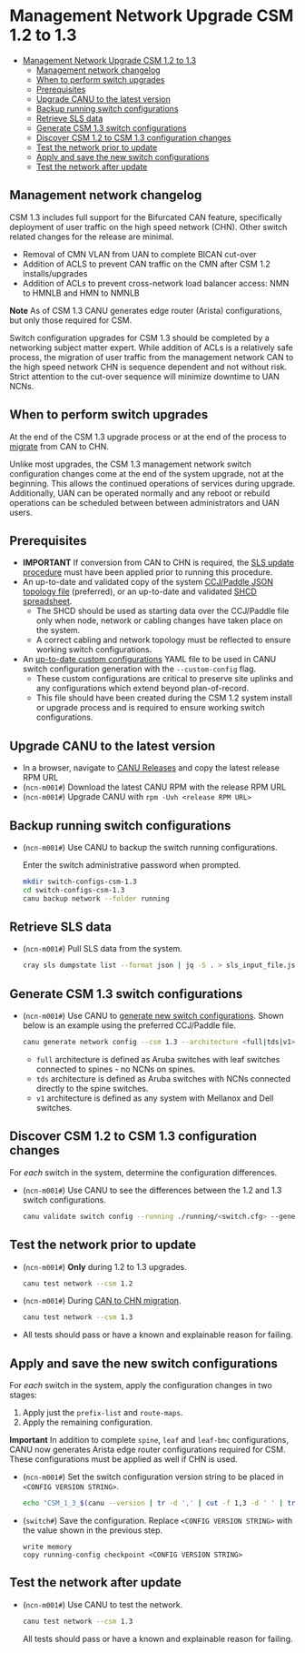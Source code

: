 # Management Network Upgrade CSM 1.2 to 1.3

- [Management Network Upgrade CSM 1.2 to 1.3](#management-network-upgrade-csm-12-to-13)
  - [Management network changelog](#management-network-changelog)
  - [When to perform switch upgrades](#when-to-perform-switch-upgrades)
  - [Prerequisites](#prerequisites)
  - [Upgrade CANU to the latest version](#upgrade-canu-to-the-latest-version)
  - [Backup running switch configurations](#backup-running-switch-configurations)
  - [Retrieve SLS data](#retrieve-sls-data)
  - [Generate CSM 1.3 switch configurations](#generate-csm-13-switch-configurations)
  - [Discover CSM 1.2 to CSM 1.3 configuration changes](#discover-csm-12-to-csm-13-configuration-changes)
  - [Test the network prior to update](#test-the-network-prior-to-update)
  - [Apply and save the new switch configurations](#apply-and-save-the-new-switch-configurations)
  - [Test the network after update](#test-the-network-after-update)

## Management network changelog

CSM 1.3 includes full support for the Bifurcated CAN feature, specifically deployment of user traffic on the high speed network (CHN). Other switch related changes for the release are minimal.

- Removal of CMN VLAN from UAN to complete BICAN cut-over
- Addition of ACLS to prevent CAN traffic on the CMN after CSM 1.2 installs/upgrades
- Addition of ACLs to prevent cross-network load balancer access: NMN to HMNLB and HMN to NMNLB

**Note** As of CSM 1.3 CANU generates edge router (Arista) configurations, but only those required for CSM.

Switch configuration upgrades for CSM 1.3 should be completed by a networking subject matter expert.
While addition of ACLs is a relatively safe process, the migration of user traffic from the management network CAN to the high speed network CHN is sequence dependent and not without risk.
Strict attention to the cut-over sequence will minimize downtime to UAN NCNs.

## When to perform switch upgrades

At the end of the CSM 1.3 upgrade process or at the end of the process to [migrate](chn_enable.md) from CAN to CHN.

Unlike most upgrades, the CSM 1.3 management network switch configuration changes come at the end of the system upgrade, not at the beginning. This allows the continued operations of services during upgrade.
Additionally, UAN can be operated normally and any reboot or rebuild operations can be scheduled between between administrators and UAN users.

## Prerequisites

- **IMPORTANT** If conversion from CAN to CHN is required, the [SLS update procedure](chn_enable.md) must have been applied prior to running this procedure.
- An up-to-date and validated copy of the system [CCJ/Paddle JSON topology file](https://github.com/Cray-HPE/canu/tree/main#validate-paddle) (preferred), or an up-to-date and validated [SHCD spreadsheet](https://github.com/Cray-HPE/canu/tree/main#validate-shcd).
  - The SHCD should be used as starting data over the CCJ/Paddle file only when node, network or cabling changes have taken place on the system.
  - A correct cabling and network topology must be reflected to ensure working switch configurations.
- An [up-to-date custom configurations](https://github.com/Cray-HPE/canu/tree/main#generate-switch-configs-including-custom-configurations) YAML file to be used in CANU switch configuration generation with the `--custom-config` flag.
  - These custom configurations are critical to preserve site uplinks and any configurations which extend beyond plan-of-record.
  - This file should have been created during the CSM 1.2 system install or upgrade process and is required to ensure working switch configurations.

## Upgrade CANU to the latest version

- In a browser, navigate to [CANU Releases](https://github.com/Cray-HPE/canu/releases) and copy the latest release RPM URL
- (`ncn-m001#`) Download the latest CANU RPM with the release RPM URL
- (`ncn-m001#`) Upgrade CANU with `rpm -Uvh <release RPM URL>`

## Backup running switch configurations

- (`ncn-m001#`) Use CANU to backup the switch running configurations.

    Enter the switch administrative password when prompted.

     ```bash
     mkdir switch-configs-csm-1.3
     cd switch-configs-csm-1.3
     canu backup network --folder running
     ```

## Retrieve SLS data

- (`ncn-m001#`) Pull SLS data from the system.

  ```bash
  cray sls dumpstate list --format json | jq -S . > sls_input_file.json
  ```

## Generate CSM 1.3 switch configurations

- (`ncn-m001#`) Use CANU to [generate new switch configurations](https://github.com/Cray-HPE/canu/blob/main/docs/generate_network_config.md). Shown below is an example using the preferred CCJ/Paddle file.

   ```bash
   canu generate network config --csm 1.3 --architecture <full|tds|v1> --ccj <system-ccj.json> --custom-config <system-custom-config.yaml> --folder generated --sls-file sls_input_file.json
   ```

  - `full` architecture is defined as Aruba switches with leaf switches connected to spines - no NCNs on spines.
  - `tds` architecture is defined as Aruba switches with NCNs connected directly to the spine switches.
  - `v1` architecture is defined as any system with Mellanox and Dell switches.

## Discover CSM 1.2 to CSM 1.3 configuration changes

For *each* switch in the system, determine the configuration differences.

- (`ncn-m001#`) Use CANU to see the differences between the 1.2 and 1.3 switch configurations.

    ```bash
    canu validate switch config --running ./running/<switch.cfg> --generated ./generated/<switch.cfg> --vendor <aruba|mellanox|dell> --remediation
    ```

## Test the network prior to update

- (`ncn-m001#`) **Only** during 1.2 to 1.3 upgrades.

   ```bash
   canu test network --csm 1.2
   ```

- (`ncn-m001#`) During [CAN to CHN migration](chn_enable.md).

   ```bash
   canu test network --csm 1.3
   ```

- All tests should pass or have a known and explainable reason for failing.

## Apply and save the new switch configurations

For *each* switch in the system, apply the configuration changes in two stages:

1. Apply just the `prefix-list` and `route-maps`.
1. Apply the remaining configuration.

**Important** In addition to complete `spine`, `leaf` and `leaf-bmc` configurations, CANU now generates Arista edge router configurations required for CSM. These configurations must be applied as well if CHN is used.

- (`ncn-m001#`) Set the switch configuration version string to be placed in `<CONFIG VERSION STRING>`.

   ```bash
   echo "CSM_1_3_$(canu --version | tr -d ',' | cut -f 1,3 -d ' ' | tr ' .' '_' | tr '[:lower:]' '[:upper:]')"
   ```

- (`switch#`) Save the configuration. Replace `<CONFIG VERSION STRING>` with the value shown in the previous step.

   ```text
   write memory
   copy running-config checkpoint <CONFIG VERSION STRING>
   ```

## Test the network after update

- (`ncn-m001#`) Use CANU to test the network.

   ```bash
   canu test network --csm 1.3
   ```

   All tests should pass or have a known and explainable reason for failing.
